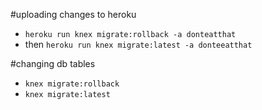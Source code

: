 #uploading changes to heroku

- `heroku run knex migrate:rollback -a donteatthat` 
- then `heroku run knex migrate:latest -a donteeatthat`


#changing db tables

- `knex migrate:rollback`
- `knex migrate:latest`

